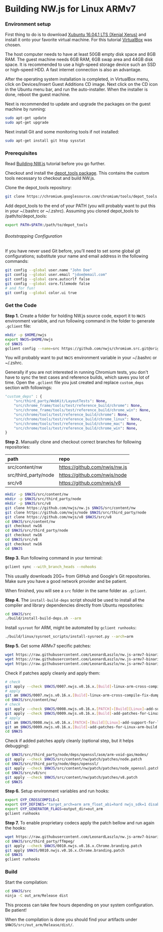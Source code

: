 # Building NW.js for Linux ARMv7

### Environment setup

First thing to do is to download [Xubuntu 16.04.1 LTS (Xenial Xerus)] and install it onto your favorite virtual machine. For this tutorial [VirtualBox] was chosen.

The host computer needs to have at least 50GB empty disk space and 8GB RAM. The guest machine needs 6GB RAM, 6GB swap area and 44GB disk space. It is recommended to use a high-speed storage device such an SSD or high-speed HDD. A fast internet connection is also an advantage.

After the operating system installation is completed, in VirtualBox menu, click on Devices/Insert Guest Additions CD image. Next click on the CD icon in the Ubuntu menu bar, and run the auto-installer. When the installer is done, reboot the guest machine.

Next is recommended to update and upgrade the packages on the guest machine by running:
```bash
sudo apt-get update
sudo apt-get upgrade
```

Next install Git and some monitoring tools if not installed:
```bash
sudo apt-get install git htop sysstat
```

### Prerequisites

Read [Building NW.js] tutorial before you go further.

Checkout and install the [depot_tools package]. This contains the custom tools necessary to checkout and build NW.js.

Clone the depot_tools repository:
```bash
git clone https://chromium.googlesource.com/chromium/tools/depot_tools.git
```

Add depot_tools to the end of your PATH (you will probably want to put this in your ~/.bashrc or ~/.zshrc). Assuming you cloned depot_tools to /path/to/depot_tools:
```bash
export PATH=$PATH:/path/to/depot_tools
```

###### Bootstrapping Configuration
If you have never used Git before, you’ll need to set some global git configurations; substitute your name and email address in the following commands:
```bash
git config --global user.name "John Doe"
git config --global user.email "jdoe@email.com"
git config --global core.autocrlf false
git config --global core.filemode false
# and for fun!
git config --global color.ui true
```

### Get the Code

**Step 1.** Create a folder for holding NW.js source code, export it to `NWJS` environment variable, and run following command in the folder to generate `.gclient` file:

```bash
mkdir -p $HOME/nwjs
export NWJS=$HOME/nwjs
cd $NWJS
gclient config --name=src https://github.com/nwjs/chromium.src.git@origin/nw16
```

You will probably want to put `NWJS` environment variable in your ~/.bashrc or ~/.zshrc.

Generally if you are not interested in running Chromium tests, you don't have to sync the test cases and reference builds, which saves you lot of time. Open the `.gclient` file you just created and replace `custom_deps` section with followings:

```python
"custom_deps" : {
    "src/third_party/WebKit/LayoutTests": None,
    "src/chrome_frame/tools/test/reference_build/chrome": None,
    "src/chrome_frame/tools/test/reference_build/chrome_win": None,
    "src/chrome/tools/test/reference_build/chrome": None,
    "src/chrome/tools/test/reference_build/chrome_linux": None,
    "src/chrome/tools/test/reference_build/chrome_mac": None,
    "src/chrome/tools/test/reference_build/chrome_win": None,
}
```

**Step 2.** Manually clone and checkout correct branches for following repositories:

| path | repo |
|:---- |:---- |
| src/content/nw | https://github.com/nwjs/nw.js |
| src/third_party/node | https://github.com/nwjs/node |
| src/v8 | https://github.com/nwjs/v8 |


```bash
mkdir -p $NWJS/src/content/nw
mkdir -p $NWJS/src/third_party/node
mkdir -p $NWJS/src/v8
git clone https://github.com/nwjs/nw.js $NWJS/src/content/nw
git clone https://github.com/nwjs/node $NWJS/src/third_party/node
git clone https://github.com/nwjs/v8 $NWJS/src/v8
cd $NWJS/src/content/nw
git checkout nw16
cd $NWJS/src/third_party/node
git checkout nw16
cd $NWJS/src/v8
git checkout nw16
cd $NWJS
```

**Step 3.** Run following command in your terminal:
```bash
gclient sync --with_branch_heads --nohooks
```

This usually downloads 20G+ from GitHub and Google's Git repositories. Make sure you have a good network provider and be patient.

When finished, you will see a `src` folder in the same folder as `.gclient`.

**Step 4.** The `install-build-deps` script should be used to install all the compiler and library dependencies directly from Ubuntu repositories:
```bash
cd $NWJS/src
./build/install-build-deps.sh --arm
```

Install `sysroot` for ARM, might be automated by `gclient runhooks`:
```bash
./build/linux/sysroot_scripts/install-sysroot.py --arch=arm
```

**Step 5.** Get some ARMv7 specific patches:
```bash
wget https://raw.githubusercontent.com/LeonardLaszlo/nw.js-armv7-binaries/master/patches/0007.nwjs.v0.16.x.[Build]-linux-arm-cross-compile-fix-dump_syms-should-be-host-only.patch -P $NWJS/
wget https://raw.githubusercontent.com/LeonardLaszlo/nw.js-armv7-binaries/master/patches/0008.nwjs.v0.16.x.[PATCH]-[Build][Linux]-add-support-for-linux-arm-binary-strip.patch -P $NWJS/
wget https://raw.githubusercontent.com/LeonardLaszlo/nw.js-armv7-binaries/master/patches/0009.nwjs.v0.16.x.[Build]-add-patches-for-Linux-arm-build.patch -P $NWJS/
```

Check if patches apply cleanly and apply them:
```bash
# check
git apply --check $NWJS/0007.nwjs.v0.16.x.[Build]-linux-arm-cross-compile-fix-dump_syms-should-be-host-only.patch
# apply
git am $NWJS/0007.nwjs.v0.16.x.[Build]-linux-arm-cross-compile-fix-dump_syms-should-be-host-only.patch
cd $NWJS/src/content/nw/
# check
git apply --check $NWJS/0008.nwjs.v0.16.x.[PATCH]-[Build][Linux]-add-support-for-linux-arm-binary-strip.patch
git apply --check $NWJS/0009.nwjs.v0.16.x.[Build]-add-patches-for-Linux-arm-build.patch
# apply
git am $NWJS/0008.nwjs.v0.16.x.[PATCH]-[Build][Linux]-add-support-for-linux-arm-binary-strip.patch
git am $NWJS/0009.nwjs.v0.16.x.[Build]-add-patches-for-Linux-arm-build.patch
cd $NWJS
```

Check if added patches apply cleanly (optional step, but it helps debugging):
```bash
cd $NWJS/src/third_party/node/deps/openssl/asm/arm-void-gas/modes/
git apply --check $NWJS/src/content/nw/patch/patches/node.patch
cd $NWJS/src/third_party/node/deps/openssl/
git apply --check $NWJS/src/content/nw/patch/patches/node_openssl.patch
cd $NWJS/src/v8/src
git apply --check $NWJS/src/content/nw/patch/patches/v8.patch
cd $NWJS
```

**Step 6.** Setup environment variables and run hooks:
```bash
export GYP_CROSSCOMPILE=1
export GYP_DEFINES="target_arch=arm arm_float_abi=hard nwjs_sdk=1 disable_nacl=0"
export GYP_GENERATOR_FLAGS=output_dir=out_arm
gclient runhooks
```

**Step 7.** To enable proprietary codecs apply the patch bellow and run again the hooks:
```bash
wget https://raw.githubusercontent.com/LeonardLaszlo/nw.js-armv7-binaries/master/patches/0010.nwjs.v0.16.x.Chrome.branding.patch -P $NWJS/
cd $NWJS/src/third_party/ffmpeg/
git apply --check $NWJS/0010.nwjs.v0.16.x.Chrome.branding.patch
git apply $NWJS/0010.nwjs.v0.16.x.Chrome.branding.patch
cd $NWJS
gclient runhooks
```

### Build

Start the compilation:
```bash
cd $NWJS/src
ninja -C out_arm/Release dist
```

This process can take few hours depending on your system configuration. Be patient!

When the compilation is done you should find your artifacts under `$NWJS/src/out_arm/Release/dist/`.

[Xubuntu 16.04.1 LTS (Xenial Xerus)]: http://cdimage.ubuntu.com/xubuntu/releases/xenial/release/xubuntu-16.04.1-desktop-amd64.iso
[Ubuntu 14.04.5 LTS (Trusty Tahr)]: http://releases.ubuntu.com/14.04/ubuntu-14.04.5-desktop-amd64.iso
[VirtualBox]: https://www.virtualbox.org/wiki/Downloads
[Building NW.js]: http://docs.nwjs.io/en/latest/For%20Developers/Building%20NW.js/
[depot_tools package]: https://commondatastorage.googleapis.com/chrome-infra-docs/flat/depot_tools/docs/html/depot_tools_tutorial.html#_setting_up
